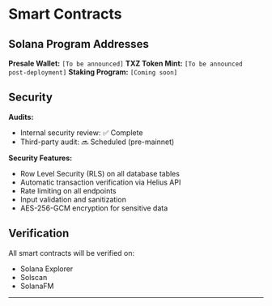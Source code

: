 # Smart Contracts

## Solana Program Addresses

**Presale Wallet:** `[To be announced]`
**TXZ Token Mint:** `[To be announced post-deployment]`
**Staking Program:** `[Coming soon]`

## Security

**Audits:**
- Internal security review: ✅ Complete
- Third-party audit: 🔜 Scheduled (pre-mainnet)

**Security Features:**
- Row Level Security (RLS) on all database tables
- Automatic transaction verification via Helius API
- Rate limiting on all endpoints
- Input validation and sanitization
- AES-256-GCM encryption for sensitive data

## Verification

All smart contracts will be verified on:
- Solana Explorer
- Solscan
- SolanaFM

---

